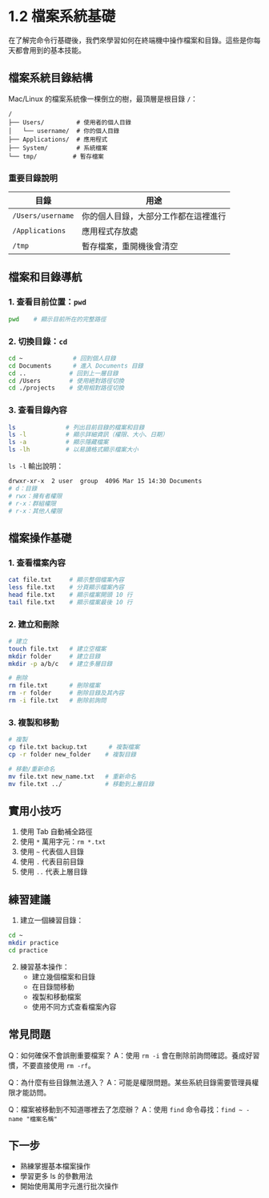 # 1.2 檔案系統基礎

在了解完命令行基礎後，我們來學習如何在終端機中操作檔案和目錄。這些是你每天都會用到的基本技能。

## 檔案系統目錄結構

Mac/Linux 的檔案系統像一棵倒立的樹，最頂層是根目錄 `/`：

```
/
├── Users/         # 使用者的個人目錄
│   └── username/  # 你的個人目錄
├── Applications/  # 應用程式
├── System/        # 系統檔案
└── tmp/          # 暫存檔案
```

### 重要目錄說明

| 目錄 | 用途 |
|------|------|
| `/Users/username` | 你的個人目錄，大部分工作都在這裡進行 |
| `/Applications` | 應用程式存放處 |
| `/tmp` | 暫存檔案，重開機後會清空 |

## 檔案和目錄導航

### 1. 查看目前位置：`pwd`

```bash
pwd    # 顯示目前所在的完整路徑
```

### 2. 切換目錄：`cd`

```bash
cd ~              # 回到個人目錄
cd Documents      # 進入 Documents 目錄
cd ..            # 回到上一層目錄
cd /Users        # 使用絕對路徑切換
cd ./projects    # 使用相對路徑切換
```

### 3. 查看目錄內容

```bash
ls              # 列出目前目錄的檔案和目錄
ls -l           # 顯示詳細資訊（權限、大小、日期）
ls -a           # 顯示隱藏檔案
ls -lh          # 以易讀格式顯示檔案大小
```

`ls -l` 輸出說明：
```bash
drwxr-xr-x  2 user  group  4096 Mar 15 14:30 Documents
# d：目錄
# rwx：擁有者權限
# r-x：群組權限
# r-x：其他人權限
```

## 檔案操作基礎

### 1. 查看檔案內容

```bash
cat file.txt     # 顯示整個檔案內容
less file.txt    # 分頁顯示檔案內容
head file.txt    # 顯示檔案開頭 10 行
tail file.txt    # 顯示檔案最後 10 行
```

### 2. 建立和刪除

```bash
# 建立
touch file.txt   # 建立空檔案
mkdir folder     # 建立目錄
mkdir -p a/b/c   # 建立多層目錄

# 刪除
rm file.txt      # 刪除檔案
rm -r folder     # 刪除目錄及其內容
rm -i file.txt   # 刪除前詢問
```

### 3. 複製和移動

```bash
# 複製
cp file.txt backup.txt      # 複製檔案
cp -r folder new_folder    # 複製目錄

# 移動/重新命名
mv file.txt new_name.txt   # 重新命名
mv file.txt ../            # 移動到上層目錄
```

## 實用小技巧

1. 使用 Tab 自動補全路徑
2. 使用 `*` 萬用字元：`rm *.txt`
3. 使用 `~` 代表個人目錄
4. 使用 `.` 代表目前目錄
5. 使用 `..` 代表上層目錄

## 練習建議

1. 建立一個練習目錄：
```bash
cd ~
mkdir practice
cd practice
```

2. 練習基本操作：
   - 建立幾個檔案和目錄
   - 在目錄間移動
   - 複製和移動檔案
   - 使用不同方式查看檔案內容

## 常見問題

Q：如何確保不會誤刪重要檔案？
A：使用 `rm -i` 會在刪除前詢問確認。養成好習慣，不要直接使用 `rm -rf`。

Q：為什麼有些目錄無法進入？
A：可能是權限問題。某些系統目錄需要管理員權限才能訪問。

Q：檔案被移動到不知道哪裡去了怎麼辦？
A：使用 `find` 命令尋找：`find ~ -name "檔案名稱"`

## 下一步

- 熟練掌握基本檔案操作
- 學習更多 ls 的參數用法
- 開始使用萬用字元進行批次操作 